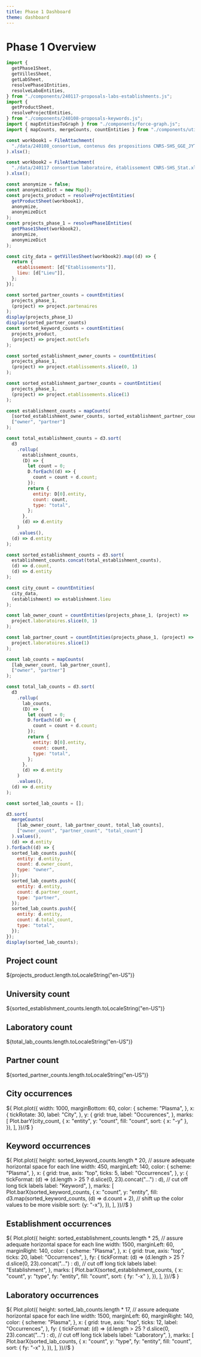 ```yaml
---
title: Phase 1 Dashboard
theme: dashboard
---
```


# Phase 1 Overview

```js
import {
  getPhase1Sheet,
  getVillesSheet,
  getLabSheet,
  resolvePhase1Entities,
  resolveLaboEntities,
} from "./components/240117-proposals-labs-establishments.js";
import {
  getProductSheet,
  resolveProjectEntities,
} from "./components/240108-proposals-keywords.js";
import { mapEntitiesToGraph } from "./components/force-graph.js";
import { mapCounts, mergeCounts, countEntities } from "./components/utilities.js";
```

```js
const workbook1 = FileAttachment(
  "./data/240108_consortium, contenus des propositions CNRS-SHS_GGE_JYT_ANRT.xlsx"
).xlsx();

const workbook2 = FileAttachment(
  "./data/240117 consortium laboratoire, établissement CNRS-SHS_Stat.xlsx"
).xlsx();
```

```js
const anonymize = false;
const anonymizeDict = new Map();
const projects_product = resolveProjectEntities(
  getProductSheet(workbook1),
  anonymize,
  anonymizeDict
);
const projects_phase_1 = resolvePhase1Entities(
  getPhase1Sheet(workbook2),
  anonymize,
  anonymizeDict
);

const city_data = getVillesSheet(workbook2).map((d) => {
  return {
    etablissement: [d["Etablissements"]],
    lieu: [d["Lieu"]],
  };
});
```

```js
const sorted_partner_counts = countEntities(
  projects_phase_1,
  (project) => project.partenaires
);
display(projects_phase_1)
display(sorted_partner_counts)
const sorted_keyword_counts = countEntities(
  projects_product,
  (project) => project.motClefs
);

const sorted_establishment_owner_counts = countEntities(
  projects_phase_1,
  (project) => project.etablissements.slice(0, 1)
);

const sorted_establishment_partner_counts = countEntities(
  projects_phase_1,
  (project) => project.etablissements.slice(1)
);

const establishment_counts = mapCounts(
  [sorted_establishment_owner_counts, sorted_establishment_partner_counts],
  ["owner", "partner"]
);

const total_establishment_counts = d3.sort(
  d3
    .rollup(
      establishment_counts,
      (D) => {
        let count = 0;
        D.forEach((d) => {
          count = count + d.count;
        });
        return {
          entity: D[0].entity,
          count: count,
          type: "total",
        };
      },
      (d) => d.entity
    )
    .values(),
  (d) => d.entity
);

const sorted_establishment_counts = d3.sort(
  establishment_counts.concat(total_establishment_counts),
  (d) => d.count,
  (d) => d.entity
);

const city_count = countEntities(
  city_data,
  (establishment) => establishment.lieu
);

const lab_owner_count = countEntities(projects_phase_1, (project) =>
  project.laboratoires.slice(0, 1)
);

const lab_partner_count = countEntities(projects_phase_1, (project) =>
  project.laboratoires.slice(1)
);

const lab_counts = mapCounts(
  [lab_owner_count, lab_partner_count],
  ["owner", "partner"]
);

const total_lab_counts = d3.sort(
  d3
    .rollup(
      lab_counts,
      (D) => {
        let count = 0;
        D.forEach((d) => {
          count = count + d.count;
        });
        return {
          entity: D[0].entity,
          count: count,
          type: "total",
        };
      },
      (d) => d.entity
    )
    .values(),
  (d) => d.entity
);

const sorted_lab_counts = [];

d3.sort(
  mergeCounts(
    [lab_owner_count, lab_partner_count, total_lab_counts],
    ["owner_count", "partner_count", "total_count"]
  ).values(),
  (d) => d.entity
).forEach((d) => {
  sorted_lab_counts.push({
    entity: d.entity,
    count: d.owner_count,
    type: "owner",
  });
  sorted_lab_counts.push({
    entity: d.entity,
    count: d.partner_count,
    type: "partner",
  });
  sorted_lab_counts.push({
    entity: d.entity,
    count: d.total_count,
    type: "total",
  });
});
display(sorted_lab_counts);
```

<div class="grid grid-cols-4">
  <div class="card">
    <h2>Project count</h2>
    <span class="big">${projects_product.length.toLocaleString("en-US")}</span>
  </div>
  <div class="card">
    <h2>University count</h2>
    <span class="big">${sorted_establishment_counts.length.toLocaleString("en-US")}</span>
  </div>
  <div class="card">
    <h2>Laboratory count</h2>
    <span class="big">${total_lab_counts.length.toLocaleString("en-US")}</span>
  </div>
  <div class="card">
    <h2>Partner count</h2>
    <span class="big">${sorted_partner_counts.length.toLocaleString("en-US")}</span>
  </div>
</div>

<div class="grid grid-cols-3">
  <div class="card grid-colspan-2">
    <h2>City occurrences</h2>
    <div style="overflow: auto;">
      ${
        Plot.plot({
          width: 1000,
          marginBottom: 60,
          color: {
            scheme: "Plasma",
          },
          x: {
            tickRotate: 30,
            label: "City",
          },
          y: {
            grid: true,
            label: "Occurences",
          },
          marks: [
            Plot.barY(city_count, {
              x: "entity",
              y: "count",
              fill: "count",
              sort: { x: "-y" },
            }),
          ],
        })//$
      }
    </div>
  </div>
  <div class="card">
    <h2>Keyword occurrences</h2>
    <div style="max-height: 400px; overflow: auto;">
      ${
        Plot.plot({
          height: sorted_keyword_counts.length * 20, // assure adequate horizontal space for each line
          width: 450,
          marginLeft: 140,
          color: {
            scheme: "Plasma",
          },
          x: {
            grid: true,
            axis: "top",
            ticks: 5,
            label: "Occurrences",
          },
          y: {
            tickFormat: (d) => (d.length > 25 ? d.slice(0, 23).concat("...") : d), // cut off long tick labels
            label: "Keyword",
          },
          marks: [
            Plot.barX(sorted_keyword_counts, {
              x: "count",
              y: "entity",
              fill: d3.map(sorted_keyword_counts, (d) => d.count + 2), // shift up the color values to be more visible
              sort: {y: "-x"},
            }),
          ],
        })//$
      }
    </div>
  </div>
  <div class="card grid-colspan-3">
    <h2>Establishment occurrences</h2>
    <div style="max-height: 400px; overflow: auto;">
      ${
        Plot.plot({
          height: sorted_establishment_counts.length * 25, // assure adequate horizontal space for each line
          width: 1500,
          marginLeft: 60,
          marginRight: 140,
          color: {
            scheme: "Plasma",
          },
          x: {
            grid: true,
            axis: "top",
            ticks: 20,
            label: "Occurrences",
          },
          fy: {
            tickFormat: (d) => (d.length > 25 ? d.slice(0, 23).concat("...") : d), // cut off long tick labels
            label: "Establishment",
          },
          marks: [
            Plot.barX(sorted_establishment_counts, {
              x: "count",
              y: "type",
              fy: "entity",
              fill: "count",
              sort: { fy: "-x" },
            }),
          ],
        })//$
      }
    </div>
  </div>
  <div class="card grid-colspan-3">
    <h2>Laboratory occurrences</h2>
    <div style="max-height: 400px; overflow: auto;">
      ${
        Plot.plot({
          height: sorted_lab_counts.length * 17, // assure adequate horizontal space for each line
          width: 1500,
          marginLeft: 60,
          marginRight: 140,
          color: {
            scheme: "Plasma",
          },
          x: {
            grid: true,
            axis: "top",
            ticks: 12,
            label: "Occurrences",
          },
          fy: {
            tickFormat: (d) => (d.length > 25 ? d.slice(0, 23).concat("...") : d), // cut off long tick labels
            label: "Laboratory",
          },
          marks: [
            Plot.barX(sorted_lab_counts, {
              x: "count",
              y: "type",
              fy: "entity",
              fill: "count",
              sort: { fy: "-x" },
            }),
          ],
        })//$
      }
    </div>
  </div>
</div>
